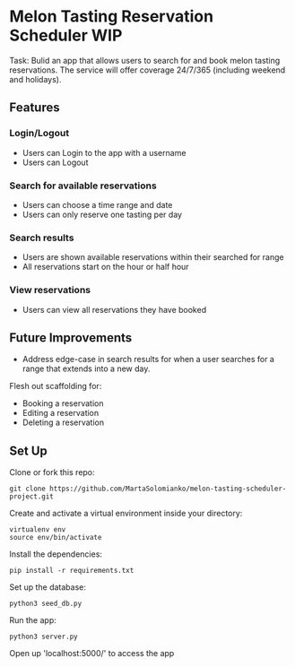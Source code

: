 # Melon Tasting Reservation Scheduler WIP
Task: Bulid an app that allows users to search for and book melon tasting reservations. The service will offer coverage 24/7/365 (including weekend and holidays).

## Features
### Login/Logout
* Users can Login to the app with a username
* Users can Logout

### Search for available reservations
* Users can choose a time range and date
* Users can only reserve one tasting per day

### Search results
* Users are shown available reservations within their searched for range
* All reservations start on the hour or half hour

### View reservations
* Users can view all reservations they have booked

## Future Improvements
* Address edge-case in search results for when a user searches for a range that extends into a new day.

Flesh out scaffolding for: 
* Booking a reservation
* Editing a reservation
* Deleting a reservation

## Set Up
Clone or fork this repo: 
```
git clone https://github.com/MartaSolomianko/melon-tasting-scheduler-project.git
```
Create and activate a virtual environment inside your directory:
```
virtualenv env
source env/bin/activate
```
Install the dependencies:
```
pip install -r requirements.txt
```
Set up the database:
```
python3 seed_db.py
```
Run the app:
```
python3 server.py
```
Open up 'localhost:5000/' to access the app